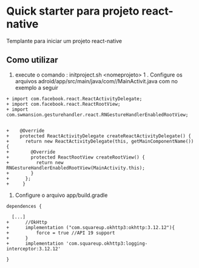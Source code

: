 # Quick starter para projeto react-native

Templante para iniciar um projeto react-native 

## Como utilizar

1. execute o comando : initproject.sh \<nomeprojeto> 
1 . Configure os arquivos adroid/app/src/main/java/com/<app>/MainActivit.java 
com no exemplo a seguir 

```
+ import com.facebook.react.ReactActivityDelegate;
+ import com.facebook.react.ReactRootView;
+ import com.swmansion.gesturehandler.react.RNGestureHandlerEnabledRootView;


+    @Override
+    protected ReactActivityDelegate createReactActivityDelegate() {
+      return new ReactActivityDelegate(this, getMainComponentName()) {
+        @Override
+        protected ReactRootView createRootView() {
+          return new RNGestureHandlerEnabledRootView(MainActivity.this);
+        }
+      };
+     }

```
1. Configure o arquivo app/build.gradle 

```
dependences { 

  [...]
+      //OkHttp
+      implementation ("com.squareup.okhttp3:okhttp:3.12.12"){
+          force = true //API 19 support
+      }
+      implementation 'com.squareup.okhttp3:logging-interceptor:3.12.12'

}

```




